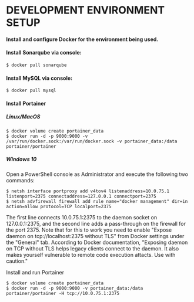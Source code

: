# DEVELOPMENT ENVIRONMENT SETUP

#### Install and configure Docker for the environment being used.

#### Install Sonarqube via console: 

```
$ docker pull sonarqube
```

#### Install MySQL via console:

```
$ docker pull mysql
```

#### Install Portainer

##### Linux/MacOS

```
$ docker volume create portainer_data
$ docker run -d -p 9000:9000 -v /var/run/docker.sock:/var/run/docker.sock -v portainer_data:/data portainer/portainer
```

##### Windows 10

Open a PowerShell console as Administrator and execute the following two commands:
```
$ netsh interface portproxy add v4tov4 listenaddress=10.0.75.1 listenport=2375 connectaddress=127.0.0.1 connectport=2375
$ netsh advfirewall firewall add rule name="docker management" dir=in action=allow protocol=TCP localport=2375
```
The first line connects 10.0.75.1:2375 to the daemon socket on 127.0.0.1:2375, and the second line adds a pass-through on the firewall for the port 2375. Note that for this to work you need to enable "Expose daemon on tcp://localhost:2375 without TLS" from Docker settings under the "General" tab. According to Docker documentation, "Exposing daemon on TCP without TLS helps legacy clients connect to the daemon. It also makes yourself vulnerable to remote code execution attacts. Use with caution."

Install and run Portainer
```
$ docker volume create portainer_data
$ docker run -d -p 9000:9000 -v portainer_data:/data portainer/portainer -H tcp://10.0.75.1:2375
```


